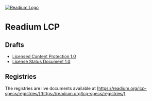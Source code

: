 [![Readium Logo](https://readium.org/assets/logos/readium-logo.png)](https://readium.org)

# Readium LCP

## Drafts

* [Licensed Content Protection 1.0](lcp.md)
* [License Status Document 1.0](lsd.md)

## Registries

The registries are live documents available at [https://readium.org/lcp-specs/registries/](https://readium.org/lcp-specs/registries/)
